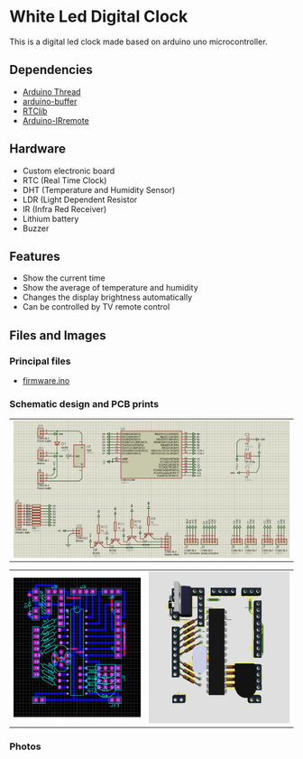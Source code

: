 # White Led Digital Clock
This is a digital led clock made based on arduino uno microcontroller.

## Dependencies
- [Arduino Thread](https://github.com/ivanseidel/ArduinoThread)
- [arduino-buffer](https://github.com/daviinacio/arduino-buffer)
- [RTClib](https://github.com/adafruit/RTClib)
- [Arduino-IRremote](https://github.com/z3t0/Arduino-IRremote)

## Hardware
- Custom electronic board
- RTC (Real Time Clock)
- DHT (Temperature and Humidity Sensor)
- LDR (Light Dependent Resistor
- IR (Infra Red Receiver)
- Lithium battery
- Buzzer

## Features
- Show the current time
- Show the average of temperature and humidity
- Changes the display brightness automatically
- Can be controlled by TV remote control

## Files and Images

### Principal files
- [firmware.ino](https://github.com/daviinacio/White_Led_Digital_Clock/blob/master/firmware/firmware.ino)

### Schematic design and PCB prints

| |
|:-:|
|![Schematic design](https://github.com/daviinacio/White_Led_Digital_Clock/blob/master/hardware/prints_v2/Schematic_design.png)|

| | |
|:-:|:-:|
|![PCB layout](https://github.com/daviinacio/White_Led_Digital_Clock/blob/master/hardware/prints_v2/PCB_layout.png)|![PCB preview](https://github.com/daviinacio/White_Led_Digital_Clock/blob/master/hardware/prints_v2/PCB_preview.png)|

### Photos

